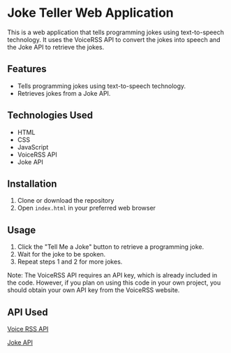# Joke Teller Web Application

This is a web application that tells programming jokes using text-to-speech technology. It uses the VoiceRSS API to convert the jokes into speech and the Joke API to retrieve the jokes.

## Features

- Tells programming jokes using text-to-speech technology.
- Retrieves jokes from a Joke API.

## Technologies Used

- HTML
- CSS
- JavaScript
- VoiceRSS API
- Joke API

## Installation

1. Clone or download the repository
2. Open `index.html` in your preferred web browser

## Usage

1. Click the "Tell Me a Joke" button to retrieve a programming joke.
2. Wait for the joke to be spoken.
3. Repeat steps 1 and 2 for more jokes.

Note: The VoiceRSS API requires an API key, which is already included in the code. However, if you plan on using this code in your own project, you should obtain your own API key from the VoiceRSS website.

## API Used

[Voice RSS API](https://www.voicerss.org/api/)

[Joke API](https://sv443.net/jokeapi/v2/)
